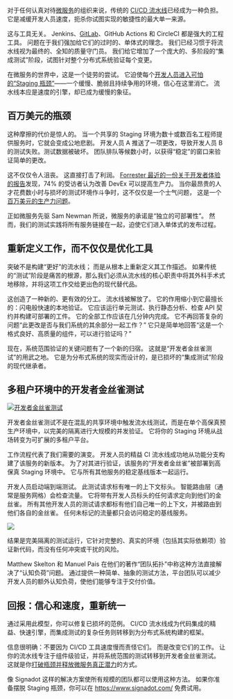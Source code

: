 对于任何认真对待[微服务](https://thenewstack.io/microservices/)的组织来说，传统的 [CI/CD 流水线](https://thenewstack.io/ci-cd/)已经成为一种负担。 它是减缓开发人员速度，扼杀你试图实现的敏捷性的最大单一来源。

这与工具无关。 Jenkins、[GitLab](https://about.gitlab.com/?utm_content=inline+mention)、GitHub Actions 和 CircleCI 都是强大的工程工具。 问题在于我们强加给它们的过时的、单体式的理念。 我们已经习惯于将流水线视为最终的、全知的质量守门员。 我们给它增加了一个庞大的、多阶段的“集成测试”阶段，试图针对整个分布式系统验证每个变更。

在微服务的世界中，这是一个徒劳的尝试。 它迫使每个[开发人员进入可怕的“Staging 瓶颈”](https://thenewstack.io/why-staging-is-a-bottleneck-for-microservice-testing/)——一个缓慢、脆弱且持续争用的环境，信心在这里消亡。 流水线本应是速度的引擎，却已成为缓慢的象征。

## **百万美元的瓶颈**

这种摩擦的代价是惊人的。 当一个共享的 Staging 环境为数十或数百名工程师提供服务时，它就会变成公地悲剧。 开发人员 A 推送了一项更改，导致开发人员 B 的测试失败。测试数据被破坏。 团队排队等候数小时，以获得“稳定”的窗口来验证简单的更改。

这不仅仅令人沮丧。 这直接打击了利润。 [Forrester 最近的一份关于开发者体验的报告](https://humanitec.com/blog/key-findings-from-forrester-opportunity-snapshot)发现，74% 的受访者认为改善 DevEx 可以提高生产力。 当你最昂贵的人才花费数小时与损坏的测试环境作斗争时，这不仅仅是一个士气问题， 这是一个[百万美元的生产力问题](https://thenewstack.io/the-million-dollar-problem-of-slow-microservices-testing/)。

正如微服务先驱 Sam Newman 所说，微服务的承诺是“独立的可部署性”。 然而，我们的测试实践将所有服务链接在一起，迫使它们进入单体式的发布过程。

## **重新定义工作，而不仅仅是优化工具**

突破不是构建“更好”的流水线； 而是从根本上重新定义其工作描述。 如果传统的“测试”阶段是痛苦的根源，那么我们必须从流水线的核心职责中将其外科手术式地移除，并将这项工作交给更出色的现代替代品。

这创造了一种新的、更有效的分工。 流水线被解放了。 它的作用缩小到它最擅长的：闪电般快速的本地验证。 它应该运行单元测试、执行静态分析、检查 API 契约并构建可部署的工件。 它的全部工作应该在几分钟内完成。 它不再回答复杂的问题“此更改是否与我们系统的其余部分一起工作？” 它只是简单地回答“这是一个格式良好、高质量的组件，可以进行验证吗？”

现在，系统范围验证的关键问题有了一个新的归宿。 这就是“开发者金丝雀测试”的用武之地。 它是为分布式系统的现实而设计的，是已损坏的“集成测试”阶段的现代继承者。

## **多租户环境中的开发者金丝雀测试**

[![开发者金丝雀测试](https://cdn.thenewstack.io/media/2025/08/1ca17487-screenshot-2025-07-29-at-7.25.17%E2%80%AFpm-1-1024x637.png)](https://cdn.thenewstack.io/media/2025/08/1ca17487-screenshot-2025-07-29-at-7.25.17%E2%80%AFpm-1-1024x637.png)

开发者金丝雀测试不是在混乱的共享环境中触发流水线测试，而是在单个高保真预生产环境中，以完美的隔离进行大规模的并发验证。 它将你的 Staging 环境从战场转变为可扩展的多租户平台。

工作流程代表了我们需要的演变。 开发人员的精益 CI 流水线成功地从功能分支构建了该服务的新版本。 为了对其进行验证，该服务的“开发者金丝雀”被部署到高保真 Staging 环境中。 它与所有其他服务的稳定基线版本一起运行。

开发人员启动端到端测试。 此测试请求标有唯一的上下文标头。 智能路由层（通常是服务网格）会检查流量。 它将带有开发人员标头的任何请求定向到他们的金丝雀。 所有其他开发人员的测试请求都标有他们自己唯一的上下文，并被路由到他们各自的金丝雀。 任何未标记的流量都只会访问稳定的基线服务。

[![](https://cdn.thenewstack.io/media/2025/08/47dc1c66-image-10-1024x580.png)](https://cdn.thenewstack.io/media/2025/08/47dc1c66-image-10-1024x580.png)

结果是完美隔离的测试运行，它针对完整的、真实的环境（包括其实际依赖项）验证新代码，而没有任何冲突或干扰的风险。

Matthew Skelton 和 Manuel Pais 在他们的著作“团队拓扑”中称这种方法直接解决了“认知负荷”问题。 通过提供一种简单、抽象的测试方法，平台团队可以减少开发人员的额外认知负荷，使他们能够专注于交付价值。

## **回报：信心和速度，重新统一**

通过采用此模型，你可以修复已损坏的范例。 CI/CD 流水线成为代码集成的精益、快速引擎，而集成测试的复杂任务则转移到为分布式系统构建的框架。

信息很明确：不要因为 CI/CD 工具速度慢而责怪它们。 而是改变它们的工作。 让你的流水线专注于组件级验证，并将系统范围的测试转移到开发者金丝雀测试。 这就是你[打破瓶颈并释放微服务真正潜力](https://thenewstack.io/why-microservice-environments-break-lack-of-unification/)的方式。

像 Signadot 这样的解决方案使所有规模的团队都可以使用这种方法。 如果你准备摆脱 Staging 瓶颈，你可以在 <https://www.signadot.com/> 免费试用。